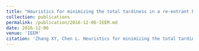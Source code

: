 ```yaml
---
title: "Heuristics for minimizing the total tardiness in a re-entrant hybrid flow shop with non-identical machines in parallel"
collection: publications
permalink: /publication/2016-12-06-IEEM.md
date: 2016-12-06
venue: 'IEEM'
citation: 'Zhang XY, Chen L. Heuristics for minimizing the total tardiness in a re-entrant hybrid flow shop with non-identical machines in parallel. In2016 IEEE International Conference on Industrial Engineering and Engineering Management (IEEM) 2016 Dec 4 (pp. 987-991). '
---
```

